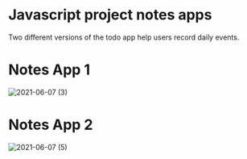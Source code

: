 # Javascript project notes apps
Two different versions of the todo app help users record daily events.
# Notes App 1
![2021-06-07 (3)](https://user-images.githubusercontent.com/56063269/121031705-44117400-c7b3-11eb-869e-6c2ea63cd1b0.png)
# Notes App 2
![2021-06-07 (5)](https://user-images.githubusercontent.com/56063269/121031977-83d85b80-c7b3-11eb-817e-8daca0a6c157.png)


